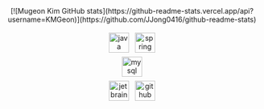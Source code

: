 <div align="center">
  [![Mugeon Kim GitHub stats](https://github-readme-stats.vercel.app/api?username=KMGeon)](https://github.com/JJong0416/github-readme-stats)
<p align="center">
  <img src="https://user-images.githubusercontent.com/42997924/138549989-b579e243-7e5a-4250-b3dc-5af1c1bd3d2c.png" alt="java" style="vertical-align:top; margin:4px" height="40">
  <img src="https://user-images.githubusercontent.com/42997924/138549994-fe79474a-ed4f-41bb-83f1-daff47ed01e7.png" alt="spring" style="vertical-align:top; margin:4px" height="40" >
  <br>
  <img src="https://user-images.githubusercontent.com/42997924/138549992-c05e6ccd-605f-4606-92f4-c04be1e5f7b5.png" alt="mysql" style="vertical-align:top; margin:4px" height="40">
  <br>
  <img src="https://user-images.githubusercontent.com/42997924/138549987-31c7403c-5313-40be-9bf9-af281e220aa6.png" alt="jetbrains_intellij" style="vertical-align:top; margin:4px" height="40">
  <img src="https://user-images.githubusercontent.com/42997924/138549985-086e5fa7-4dad-4c6a-9398-0da1111454d1.png" alt="github" style="vertical-align:top; margin:4px" height="40">
</p>
  </div>
